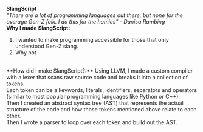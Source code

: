 **SlangScript**
<br>
*"There are a lot of programming languages out there, but none for the average Gen-Z folk. I do this for the homies" - Danisa Rambing*
<br>
**Why I made SlangScript:**
1. I wanted to make programming accessible for those that only understood Gen-Z slang.
2. Why not

<br>
**How did I make SlangScript?:**
Using LLVM, I made a custom compiler with a lexer that scans raw source code and breaks it into a collection of tokens. 

<br>
Each token can be a keywords, literals, identifiers, separators and operators (similar to most popular programming languages like Python or C++).

<br>
Then I created an abstract syntax tree (AST) that represents the actual structure of the code and how those tokens mentioned above relate to each other. 

<br>
Then I wrote a parser to loop over each token and build out the AST.